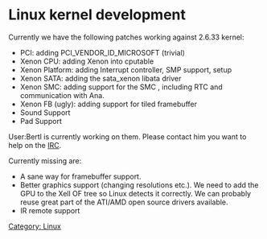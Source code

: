 # Linux kernel development

Currently we have the following patches working against 2.6.33 kernel:

- PCI: adding PCI_VENDOR_ID_MICROSOFT (trivial)
- Xenon CPU: adding Xenon into cputable
- Xenon Platform: adding Interrupt controller, SMP support, setup
- Xenon SATA: adding the sata_xenon libata driver
- Xenon SMC: adding support for the SMC , including RTC and
  communication with Ana.
- Xenon FB (ugly): adding support for tiled framebuffer
- Sound Support
- Pad Support

User:Bertl is currently working on them. Please contact him you want to
help on the [IRC](IRC).

Currently missing are:

- A sane way for framebuffer support.
- Better graphics support (changing resolutions etc.). We need to add
  the GPU to the Xell OF tree so Linux detects it correctly. We can
  probably reuse great part of the ATI/AMD open source drivers
  available.
- IR remote support

[Category: Linux](/Linux)
